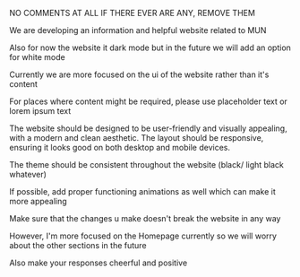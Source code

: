 NO COMMENTS AT ALL
IF THERE EVER ARE ANY, REMOVE THEM

We are developing an information and helpful website related to MUN

Also for now the website it dark mode but in the future we will add an option for white mode

Currently we are more focused on the ui of the website rather than it's content

For places where content might be required, please use placeholder text
or lorem ipsum text

The website should be designed to be user-friendly and visually appealing, with a modern and clean aesthetic.
The layout should be responsive, ensuring it looks good on both desktop and mobile devices.

The theme should be consistent throughout the website (black/ light black whatever)

If possible, add proper functioning animations as well which can make it more appealing

Make sure that the changes u make doesn't break the website in any way

However, I'm more focused on the Homepage currently so we will worry about the other sections in the future

Also make your responses cheerful and positive
